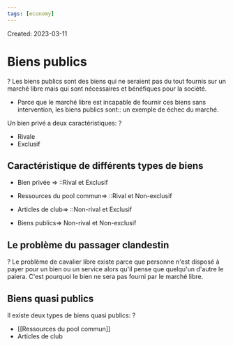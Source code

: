 ```yaml
---
tags: [economy] 
---
```

Created: 2023-03-11

# Biens publics
?
Les biens publics sont des biens qui ne seraient pas du tout fournis sur un marché libre mais qui sont nécessaires et bénéfiques pour la société.
<!--SR:!2023-04-19,20,190-->

- Parce que le marché libre est incapable de fournir ces biens sans intervention, les biens publics sont:: un exemple de échec du marché.
<!--SR:!2023-04-16,19,210-->

Un bien privé a deux caractéristiques:
?
- Rivale
- Exclusif
<!--SR:!2023-04-16,24,250-->

## Caractéristique de différents types de biens
- Bien privée => ::Rival et Exclusif
<!--SR:!2023-04-19,26,250-->
- Ressources du pool commun=> ::Rival et Non-exclusif
<!--SR:!2023-06-05,54,250-->
- Articles de club=> ::Non-rival et Exclusif
<!--SR:!2023-06-01,52,250-->
- Biens publics=> Non-rival et Non-exclusif

## Le problème du passager clandestin
?
Le problème de cavalier libre existe parce que personne n'est disposé à payer pour un bien ou un service alors qu'il pense que quelqu'un d'autre le paiera. C'est pourquoi le bien ne sera pas fourni par le marché libre.
<!--SR:!2023-06-12,58,250-->

## Biens quasi publics
Il existe deux types de biens quasi publics:
?
- [[Ressources du pool commun]]
- Articles de club
<!--SR:!2023-05-30,51,250-->


